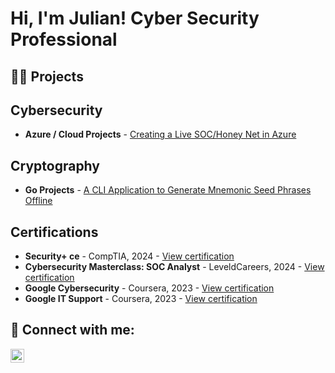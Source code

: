 <h1>Hi, I'm Julian! Cyber Security Professional</h1>

<h2>👨‍💻 Projects</h2>

## Cybersecurity
- **Azure / Cloud Projects** - [Creating a Live SOC/Honey Net in Azure](https://github.com/Julian-1001/Azure-SOC)
## Cryptography
- **Go Projects** - [A CLI Application to Generate Mnemonic Seed Phrases Offline](https://github.com/Julian-1001/Phrase_Generator)
  
## Certifications
- **Security+ ce** - CompTIA, 2024 - [View certification](https://github.com/Julian-1001/Security_ce/blob/main/CompTIA%20Security%2B%20ce%20certificate.pdf)
- **Cybersecurity Masterclass: SOC Analyst** - LeveldCareers, 2024 - [View certification](https://github.com/Julian-1001/Cybersecurity-Master-Class-Certificate/blob/main/Cybersecurity%20Masterclass%20SOC%20Analyst%20Certificate.pdf)
- **Google Cybersecurity** - Coursera, 2023 - [View certification](https://coursera.org/share/6af45b28d118af663af8ab0f7cdc8869)
- **Google IT Support** - Coursera, 2023 - [View certification](https://coursera.org/share/94b61d812ff1fb6a6125b5fce20f0f24)



<h2> 🤳 Connect with me:</h2>

[<img align="left" alt="JoshMadakor | LinkedIn" width="22px" src="https://cdn.jsdelivr.net/npm/simple-icons@v3/icons/linkedin.svg" />][linkedin]

[linkedin]: https://www.linkedin.com/in/julian-melendez-0a9ba22b8/
